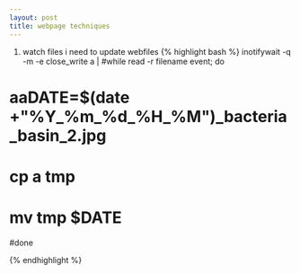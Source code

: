 ```yaml
---
layout: post
title: webpage techniques
---
```


1. watch files 
  i need to update webfiles
{% highlight bash %}
inotifywait -q -m -e close_write a |
#while read -r filename event; do
#      aaDATE=$(date +"%Y_%m_%d_%H_%M")_bacteria_basin_2.jpg
#      cp a tmp
#      mv tmp $DATE
#done

{% endhighlight %}


